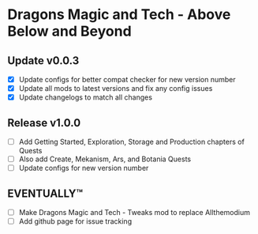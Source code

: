 # Dragons Magic and Tech - Above Below and Beyond

## Update v0.0.3
 - [x] Update configs for better compat checker for new version number
 - [x] Update all mods to latest versions and fix any config issues
 - [x] Update changelogs to match all changes

## Release v1.0.0
 - [ ] Add Getting Started, Exploration, Storage and Production chapters of Quests
 - [ ] Also add Create, Mekanism, Ars, and Botania Quests
 - [ ] Update configs for new version number

## EVENTUALLY™
 - [ ] Make Dragons Magic and Tech - Tweaks mod to replace Allthemodium
 - [ ] Add github page for issue tracking
